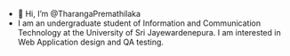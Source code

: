 - 👋 Hi, I’m @TharangaPremathilaka
- I am an undergraduate student of Information and Communication Technology at the University of Sri Jayewardenepura. I am interested in Web Application design and QA testing.
